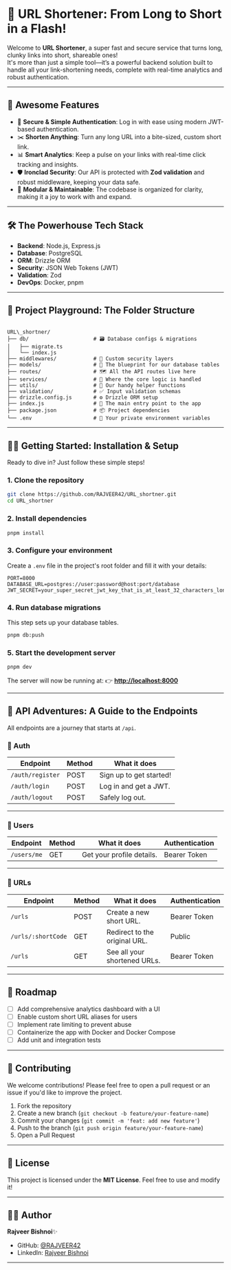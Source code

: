 
# 🚀 URL Shortener: From Long to Short in a Flash!

Welcome to **URL Shortener**, a super fast and secure service that turns long, clunky links into short, shareable ones!  
It's more than just a simple tool—it’s a powerful backend solution built to handle all your link-shortening needs, complete with real-time analytics and robust authentication.

---

## 🌟 Awesome Features

- 🔑 **Secure & Simple Authentication**: Log in with ease using modern JWT-based authentication.  
- ✂️ **Shorten Anything**: Turn any long URL into a bite-sized, custom short link.  
- 📊 **Smart Analytics**: Keep a pulse on your links with real-time click tracking and insights.  
- 🛡️ **Ironclad Security**: Our API is protected with **Zod validation** and robust middleware, keeping your data safe.  
- 🧩 **Modular & Maintainable**: The codebase is organized for clarity, making it a joy to work with and expand.  

---

## 🛠️ The Powerhouse Tech Stack

- **Backend**: Node.js, Express.js  
- **Database**: PostgreSQL  
- **ORM**: Drizzle ORM  
- **Security**: JSON Web Tokens (JWT)  
- **Validation**: Zod  
- **DevOps**: Docker, pnpm  

---

## 📂 Project Playground: The Folder Structure

```

URL\_shortner/
├── db/                     # 🗃️ Database configs & migrations
│   ├── migrate.ts
│   └── index.js
├── middlewares/            # 🔐 Custom security layers
├── models/                 # 📄 The blueprint for our database tables
├── routes/                 # 🗺️ All the API routes live here
├── services/               # 🧠 Where the core logic is handled
├── utils/                  # 🔧 Our handy helper functions
├── validation/             # ✅ Input validation schemas
├── drizzle.config.js       # ⚙️ Drizzle ORM setup
├── index.js                # 🚀 The main entry point to the app
├── package.json            # 📦 Project dependencies
└── .env                    # 🤫 Your private environment variables

````

---

## 🏃‍♀️ Getting Started: Installation & Setup

Ready to dive in? Just follow these simple steps!

### 1. Clone the repository
```bash
git clone https://github.com/RAJVEER42/URL_shortner.git
cd URL_shortner
````

### 2. Install dependencies

```bash
pnpm install
```

### 3. Configure your environment

Create a `.env` file in the project's root folder and fill it with your details:

```env
PORT=8000
DATABASE_URL=postgres://user:password@host:port/database
JWT_SECRET=your_super_secret_jwt_key_that_is_at_least_32_characters_long
```

### 4. Run database migrations

This step sets up your database tables.

```bash
pnpm db:push
```

### 5. Start the development server

```bash
pnpm dev
```

The server will now be running at:
👉 **[http://localhost:8000](http://localhost:8000)**

---

## 📡 API Adventures: A Guide to the Endpoints

All endpoints are a journey that starts at `/api`.

### 🔐 Auth

| Endpoint         | Method | What it does            |
| ---------------- | ------ | ----------------------- |
| `/auth/register` | POST   | Sign up to get started! |
| `/auth/login`    | POST   | Log in and get a JWT.   |
| `/auth/logout`   | POST   | Safely log out.         |

---

### 👤 Users

| Endpoint    | Method | What it does              | Authentication |
| ----------- | ------ | ------------------------- | -------------- |
| `/users/me` | GET    | Get your profile details. | Bearer Token   |

---

### 🔗 URLs

| Endpoint           | Method | What it does                  | Authentication |
| ------------------ | ------ | ----------------------------- | -------------- |
| `/urls`            | POST   | Create a new short URL.       | Bearer Token   |
| `/urls/:shortCode` | GET    | Redirect to the original URL. | Public         |
| `/urls`            | GET    | See all your shortened URLs.  | Bearer Token   |

---

## 🚧 Roadmap

* [ ] Add comprehensive analytics dashboard with a UI
* [ ] Enable custom short URL aliases for users
* [ ] Implement rate limiting to prevent abuse
* [ ] Containerize the app with Docker and Docker Compose
* [ ] Add unit and integration tests

---

## 🤝 Contributing

We welcome contributions! Please feel free to open a pull request or an issue if you'd like to improve the project.

1. Fork the repository
2. Create a new branch (`git checkout -b feature/your-feature-name`)
3. Commit your changes (`git commit -m 'feat: add new feature'`)
4. Push to the branch (`git push origin feature/your-feature-name`)
5. Open a Pull Request

---

## 📜 License

This project is licensed under the **MIT License**.
Feel free to use and modify it!

---

## 👨‍💻 Author

**Rajveer Bishnoi**✨

* GitHub: [@RAJVEER42](https://github.com/RAJVEER42)
* LinkedIn: [Rajveer Bishnoi](https://www.linkedin.com/in/rajveer-bishnoi-576b62356/)

---
